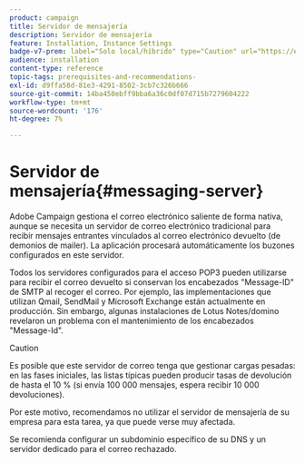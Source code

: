 ```yaml
---
product: campaign
title: Servidor de mensajería
description: Servidor de mensajería
feature: Installation, Instance Settings
badge-v7-prem: label="Solo local/híbrido" type="Caution" url="https://experienceleague.adobe.com/docs/campaign-classic/using/installing-campaign-classic/architecture-and-hosting-models/hosting-models-lp/hosting-models.html?lang=es" tooltip="Se aplica solo a implementaciones On-premise e híbridas"
audience: installation
content-type: reference
topic-tags: prerequisites-and-recommendations-
exl-id: d9ffa58d-81e3-4291-8502-3cb7c326b666
source-git-commit: 14ba450ebff9bba6a36c0df07d715b7279604222
workflow-type: tm+mt
source-wordcount: '176'
ht-degree: 7%

---
```


# Servidor de mensajería{#messaging-server}



Adobe Campaign gestiona el correo electrónico saliente de forma nativa, aunque se necesita un servidor de correo electrónico tradicional para recibir mensajes entrantes vinculados al correo electrónico devuelto (de demonios de mailer). La aplicación procesará automáticamente los buzones configurados en este servidor.

Todos los servidores configurados para el acceso POP3 pueden utilizarse para recibir el correo devuelto si conservan los encabezados &quot;Message-ID&quot; de SMTP al recoger el correo. Por ejemplo, las implementaciones que utilizan Qmail, SendMail y Microsoft Exchange están actualmente en producción. Sin embargo, algunas instalaciones de Lotus Notes/domino revelaron un problema con el mantenimiento de los encabezados &quot;Message-Id&quot;.

>[!CAUTION]
>
>Es posible que este servidor de correo tenga que gestionar cargas pesadas: en las fases iniciales, las listas típicas pueden producir tasas de devolución de hasta el 10 % (si envía 100 000 mensajes, espera recibir 10 000 devoluciones).
>
>Por este motivo, recomendamos no utilizar el servidor de mensajería de su empresa para esta tarea, ya que puede verse muy afectada.
>
>Se recomienda configurar un subdominio específico de su DNS y un servidor dedicado para el correo rechazado.
